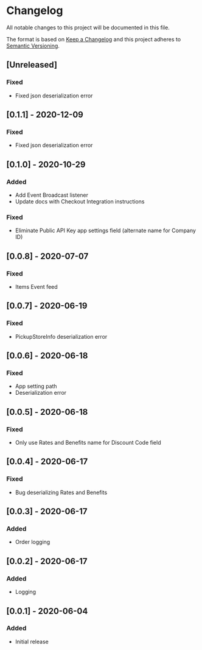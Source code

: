 # Changelog

All notable changes to this project will be documented in this file.

The format is based on [Keep a Changelog](http://keepachangelog.com/en/1.0.0/)
and this project adheres to [Semantic Versioning](http://semver.org/spec/v2.0.0.html).

## [Unreleased]

### Fixed

- Fixed json deserialization error

## [0.1.1] - 2020-12-09

### Fixed

- Fixed json deserialization error

## [0.1.0] - 2020-10-29

### Added

- Add Event Broadcast listener
- Update docs with Checkout Integration instructions

### Fixed

- Eliminate Public API Key app settings field (alternate name for Company ID)

## [0.0.8] - 2020-07-07

### Fixed

- Items Event feed

## [0.0.7] - 2020-06-19

### Fixed

- PickupStoreInfo deserialization error

## [0.0.6] - 2020-06-18

### Fixed

- App setting path
- Deserialization error

## [0.0.5] - 2020-06-18

### Fixed

- Only use Rates and Benefits name for Discount Code field

## [0.0.4] - 2020-06-17

### Fixed

- Bug deserializing Rates and Benefits

## [0.0.3] - 2020-06-17

### Added

- Order logging

## [0.0.2] - 2020-06-17

### Added

- Logging

## [0.0.1] - 2020-06-04

### Added

- Initial release
